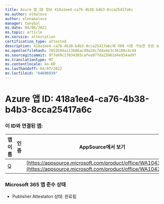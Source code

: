 ```yaml
---
title: Azure 앱 ID 정보 418a1ee4-ca76-4b38-b4b3-8cca25417a6c
ms.author: elmalova
author: elenamalova
manager: tonybal
ms.date: 04/06/2022
ms.topic: article
ms.service: attestation
certification_type: attested
description: 418a1ee4-ca76-4b38-b4b3-8cca25417a6c에 대해 사용 가능한 모든 보안 및 규정 준수 정보입니다.
ms.openlocfilehash: 7852694a113b86acd9a2dc7dda4e3c3b109c4c44
ms.sourcegitcommit: 9f7e69c17034365cafea977da23961d4e934ad9f
ms.translationtype: MT
ms.contentlocale: ko-KR
ms.lasthandoff: 04/07/2022
ms.locfileid: "64696939"
---
```

# <a name="azure-app-id-418a1ee4-ca76-4b38-b4b3-8cca25417a6c"></a>Azure 앱 ID: 418a1ee4-ca76-4b38-b4b3-8cca25417a6c


### <a name="apps-associated-with-this-id"></a>이 ID와 연결된 앱:
| **앱 이름** | **인증** | **AppSource에서 보기** |
|--------------|---------------|-----------------------|
| [Q](../forward/WA104381433.md) |  | [https://appsource.microsoft.com/product/office/WA104381433](https://appsource.microsoft.com/product/office/WA104381433) |

### <a name="microsoft-365-app-compliance-status"></a>Microsoft 365 앱 준수 상태
- Publisher Attestaton 상태: 완료됨
